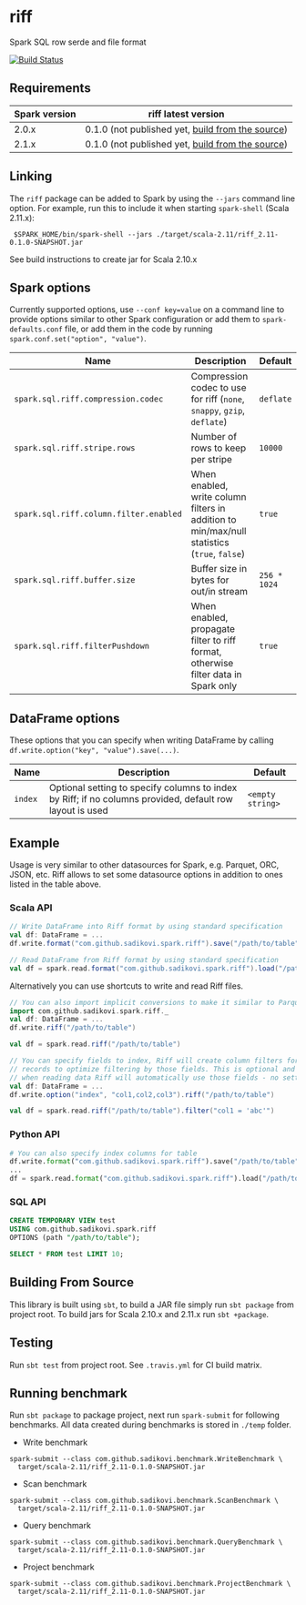 # riff
Spark SQL row serde and file format

[![Build Status](https://travis-ci.org/sadikovi/riff.svg?branch=master)](https://travis-ci.org/sadikovi/riff)

## Requirements
| Spark version | riff latest version |
|---------------|------------------------------|
| 2.0.x | 0.1.0 (not published yet, [build from the source](#building-from-source)) |
| 2.1.x | 0.1.0 (not published yet, [build from the source](#building-from-source)) |

## Linking
The `riff` package can be added to Spark by using the `--jars` command line option.
For example, run this to include it when starting `spark-shell` (Scala 2.11.x):
```shell
 $SPARK_HOME/bin/spark-shell --jars ./target/scala-2.11/riff_2.11-0.1.0-SNAPSHOT.jar
```
See build instructions to create jar for Scala 2.10.x

## Spark options
Currently supported options, use `--conf key=value` on a command line to provide options similar to
other Spark configuration or add them to `spark-defaults.conf` file, or add them in the code by
running `spark.conf.set("option", "value")`.

| Name | Description | Default |
|------|-------------|---------|
| `spark.sql.riff.compression.codec` | Compression codec to use for riff (`none`, `snappy`, `gzip`, `deflate`) | `deflate`
| `spark.sql.riff.stripe.rows` | Number of rows to keep per stripe | `10000`
| `spark.sql.riff.column.filter.enabled` | When enabled, write column filters in addition to min/max/null statistics (`true`, `false`) | `true`
| `spark.sql.riff.buffer.size` | Buffer size in bytes for out/in stream | `256 * 1024`
| `spark.sql.riff.filterPushdown` | When enabled, propagate filter to riff format, otherwise filter data in Spark only | `true`

## DataFrame options
These options that you can specify when writing DataFrame by calling `df.write.option("key", "value").save(...)`.

| Name | Description | Default |
|------|-------------|---------|
| `index` | Optional setting to specify columns to index by Riff; if no columns provided, default row layout is used | `<empty string>`

## Example
Usage is very similar to other datasources for Spark, e.g. Parquet, ORC, JSON, etc. Riff allows to
set some datasource options in addition to ones listed in the table above.

### Scala API
```scala
// Write DataFrame into Riff format by using standard specification
val df: DataFrame = ...
df.write.format("com.github.sadikovi.spark.riff").save("/path/to/table")

// Read DataFrame from Riff format by using standard specification
val df = spark.read.format("com.github.sadikovi.spark.riff").load("/path/to/table")
```

Alternatively you can use shortcuts to write and read Riff files.
```scala
// You can also import implicit conversions to make it similar to Parquet read/write
import com.github.sadikovi.spark.riff._
val df: DataFrame = ...
df.write.riff("/path/to/table")

val df = spark.read.riff("/path/to/table")

// You can specify fields to index, Riff will create column filters for those, and restructure
// records to optimize filtering by those fields. This is optional and can be specified on writes,
// when reading data Riff will automatically use those fields - no settings required.
val df: DataFrame = ...
df.write.option("index", "col1,col2,col3").riff("/path/to/table")

val df = spark.read.riff("/path/to/table").filter("col1 = 'abc'")
```

### Python API
```python
# You can also specify index columns for table
df.write.format("com.github.sadikovi.spark.riff").save("/path/to/table")
...
df = spark.read.format("com.github.sadikovi.spark.riff").load("/path/to/table")
```

### SQL API
```sql
CREATE TEMPORARY VIEW test
USING com.github.sadikovi.spark.riff
OPTIONS (path "/path/to/table");

SELECT * FROM test LIMIT 10;
```

## Building From Source
This library is built using `sbt`, to build a JAR file simply run `sbt package` from project root.
To build jars for Scala 2.10.x and 2.11.x run `sbt +package`.

## Testing
Run `sbt test` from project root. See `.travis.yml` for CI build matrix.

## Running benchmark

Run `sbt package` to package project, next run `spark-submit` for following benchmarks. All data
created during benchmarks is stored in `./temp` folder.

- Write benchmark
```
spark-submit --class com.github.sadikovi.benchmark.WriteBenchmark \
  target/scala-2.11/riff_2.11-0.1.0-SNAPSHOT.jar
```

- Scan benchmark
```
spark-submit --class com.github.sadikovi.benchmark.ScanBenchmark \
  target/scala-2.11/riff_2.11-0.1.0-SNAPSHOT.jar
```

- Query benchmark
```
spark-submit --class com.github.sadikovi.benchmark.QueryBenchmark \
  target/scala-2.11/riff_2.11-0.1.0-SNAPSHOT.jar
```

- Project benchmark
```
spark-submit --class com.github.sadikovi.benchmark.ProjectBenchmark \
  target/scala-2.11/riff_2.11-0.1.0-SNAPSHOT.jar
```
